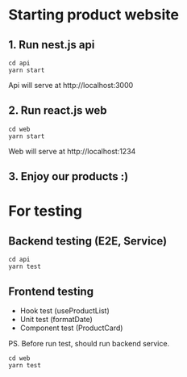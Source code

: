 # Starting product website
## 1. Run nest.js api
``` 
cd api
yarn start
````
Api will serve at http://localhost:3000
## 2. Run react.js web
``` 
cd web
yarn start
````
Web will serve at http://localhost:1234
## 3. Enjoy our products :)

# For testing
## Backend testing (E2E, Service)
``` 
cd api
yarn test
````
## Frontend testing
- Hook test (useProductList)
- Unit test (formatDate)
- Component test (ProductCard)

PS. Before run test, should run backend service.
``` 
cd web
yarn test
````

